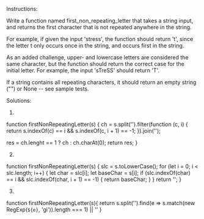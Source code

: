 Instructions:

Write a function named first_non_repeating_letter that takes a string input, and returns the first character that is not repeated anywhere in the string.

For example, if given the input 'stress', the function should return 't', since the letter t only occurs once in the string, and occurs first in the string.

As an added challenge, upper- and lowercase letters are considered the same character, but the function should return the correct case for the initial letter. For example, the input 'sTreSS' should return 'T'.

If a string contains all repeating characters, it should return an empty string ("") or None -- see sample tests.



Solutions:

1.
function firstNonRepeatingLetter(s) {
  ch = s.split('').filter(function (c, i) { 
  return s.indexOf(c) == i && s.indexOf(c, i + 1) == -1;
}).join('');

res = ch.lenght == 1 ? ch : ch.charAt(0);
return res;
}


2.
function firstNonRepeatingLetter(s) {
  slc = s.toLowerCase();
  for (let i = 0; i < slc.length; i++) {
    let char = slc[i];
    let baseChar = s[i];
    if (slc.indexOf(char) == i && slc.indexOf(char, i + 1) == -1) {
      return baseChar;
    }
  }
    return ''; 
}


3.
function firstNonRepeatingLetter(s){
  return s.split('').find(e => s.match(new RegExp(`${e}`, 'gi')).length === 1) || ''
}
